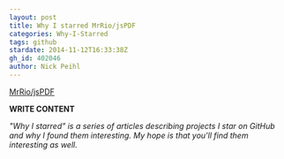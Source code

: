 ```yaml
---
layout: post
title: Why I starred MrRio/jsPDF
categories: Why-I-Starred
tags: github
stardate: 2014-11-12T16:33:38Z
gh_id: 402046
author: Nick Peihl
---
```


[MrRio/jsPDF](star.repo.html_url)

**WRITE CONTENT**

*"Why I starred" is a series of articles describing projects I star on GitHub and why I found them interesting. My hope is that you'll find them interesting as well.*

